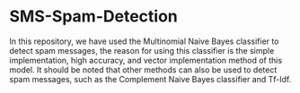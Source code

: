 # SMS-Spam-Detection

In this repository, we have used the Multinomial Naive Bayes classifier to detect spam messages, the reason for using this classifier is the simple implementation, high accuracy, and vector implementation method of this model. It should be noted that other methods can also be used to detect spam messages, such as the Complement Naive Bayes classifier and Tf-Idf.
